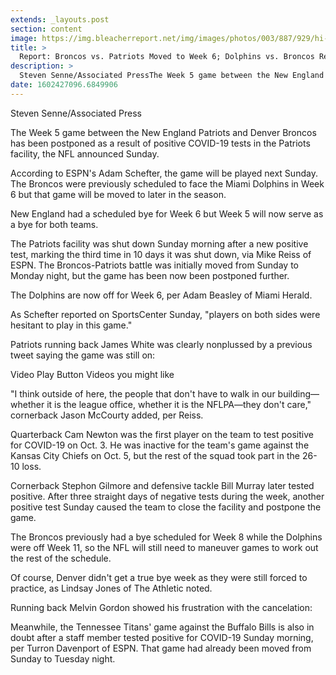 ```yaml
--- 
extends: _layouts.post 
section: content 
image: https://img.bleacherreport.net/img/images/photos/003/887/929/hi-res-0b5b05cc70fbd3f651f66f2a10b892ad_crop_exact.jpg?w=1200&h=1200&q=75 
title: > 
  Report: Broncos vs. Patriots Moved to Week 6; Dolphins vs. Broncos Rescheduled 
description: > 
  Steven Senne/Associated PressThe Week 5 game between the New England Patriots and Denver Broncos has been postponed as a result of positive COVID-19 tests in the Patriots facility, the NFL announced Sunday.The Broncos were previously scheduled to face the Miami Dolphins in Week 6 but that game will be moved to later in the season.New England had a scheduled bye for Week 6 but Week 5 will now serve as a bye for both teams.Quarterback Cam Newton was the first player on the team to test positive for COVID-19 on Oct. 3.Of course, Denver didn't get a true bye week as they were still forced to practice, as Lindsay Jones of The Athletic noted. 
date: 1602427096.6849906 
--- 
```

Steven Senne/Associated Press

The Week 5 game between the New England Patriots and Denver Broncos has been postponed as a result of positive COVID-19 tests in the Patriots facility, the NFL announced Sunday.

According to ESPN's Adam Schefter, the game will be played next Sunday. The Broncos were previously scheduled to face the Miami Dolphins in Week 6 but that game will be moved to later in the season.

New England had a scheduled bye for Week 6 but Week 5 will now serve as a bye for both teams.

The Patriots facility was shut down Sunday morning after a new positive test, marking the third time in 10 days it was shut down, via Mike Reiss of ESPN. The Broncos-Patriots battle was initially moved from Sunday to Monday night, but the game has been now been postponed further.

The Dolphins are now off for Week 6, per Adam Beasley of Miami Herald.

As Schefter reported on SportsCenter Sunday, "players on both sides were hesitant to play in this game."

Patriots running back James White was clearly nonplussed by a previous tweet saying the game was still on:

Video Play Button Videos you might like

"I think outside of here, the people that don't have to walk in our building—whether it is the league office, whether it is the NFLPA—they don't care," cornerback Jason McCourty added, per Reiss.

Quarterback Cam Newton was the first player on the team to test positive for COVID-19 on Oct. 3. He was inactive for the team's game against the Kansas City Chiefs on Oct. 5, but the rest of the squad took part in the 26-10 loss.

Cornerback Stephon Gilmore and defensive tackle Bill Murray later tested positive. After three straight days of negative tests during the week, another positive test Sunday caused the team to close the facility and postpone the game.

The Broncos previously had a bye scheduled for Week 8 while the Dolphins were off Week 11, so the NFL will still need to maneuver games to work out the rest of the schedule.

Of course, Denver didn't get a true bye week as they were still forced to practice, as Lindsay Jones of The Athletic noted.

Running back Melvin Gordon showed his frustration with the cancelation:

Meanwhile, the Tennessee Titans' game against the Buffalo Bills is also in doubt after a staff member tested positive for COVID-19 Sunday morning, per Turron Davenport of ESPN. That game had already been moved from Sunday to Tuesday night.